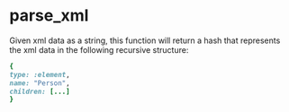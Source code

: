 # parse_xml

Given xml data as a string, this function will return a hash that represents the xml data in the following recursive structure:

```ruby
{
type: :element,
name: "Person",
children: [...]
}
```
